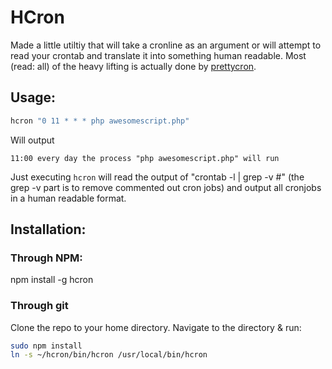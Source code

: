 # HCron

Made a little utiltiy that will take a cronline as an argument or will attempt to read your crontab and translate it into something human readable. Most (read: all) of the heavy lifting is actually done by [prettycron](https://github.com/azza-bazoo/prettycron). 

## Usage:

```bash
hcron "0 11 * * * php awesomescript.php"
```

Will output
```
11:00 every day the process "php awesomescript.php" will run
```

Just executing `hcron` will read the output of "crontab -l | grep -v \#" (the grep -v part is to remove commented out cron jobs) and output all cronjobs in a human readable format.

## Installation:

### Through NPM:
npm install -g hcron

### Through git

Clone the repo to your home directory. Navigate to the directory & run:

```bash
sudo npm install
ln -s ~/hcron/bin/hcron /usr/local/bin/hcron
```
